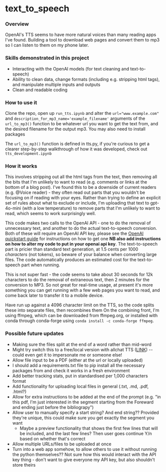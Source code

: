 # text_to_speech

### Overview

OpenAI's TTS seems to have more natural voices than many reading apps I've found. Building a tool to download web pages and convert them to mp3 so I can listen to them on my phone later.



### Skills demonstrated in this project

- Interacting with the OpenAI models (for text cleaning and text-to-speech)
- Ability to clean data, change formats (including e.g. stripping html tags), and manipulate multiple inputs and outputs
- Clean and readable coding

### How to use it

Clone the repo, open up `run_tts.ipynb` and alter the `url="www.example.com"` and `description_for_mp3_name='example_filename'` arguments of the `url_to_mp3()` function to be whatever url you want to get the text from, and the desired filename for the output mp3. You may also need to install packages 

The `url_to_mp3()` function is defined in tts.py, if you're curious to get a clearer step-by-step walkthrough of how it was developed, check out `tts_development.ipynb`

### How it works

This involves stripping out all the html tags from the text, then removing all the bits that I'm unlikely to want to read (e.g. comments or links at the bottom of a blog post). I've found this to be a downside of current readers (e.g. @Voice reader) - they often read out parts that you wouldn't be focusing on if reading with your eyes. Rather than trying to define an explicit set of rules about what to exclude or include, I'm uploading that text to gpt-4o-mini (with a low temperature) to remove parts that I'm unlikely to want to read, which seems to work surprisingly well. 

This code makes two calls to the OpenAI API - one to do the removal of unnecessary text, and another to do the actual text-to-speech conversion. Both of these will require an OpenAI API key, please see the [OpenAI quickstart guide](https://platform.openai.com/docs/quickstart) for instructions on how to get one **NB also add instructions on how to alter my code to put in your openai api key**. The text-to-speech part is pricier than standard text generation, at 1.5 cents per 1000 _characters_ (not tokens), so beware of your balance when converting large files. The code automatically produces an estimated cost for the text-to-speech part when running.

This is not super fast - the code seems to take about 30 seconds for 12k characters to do the removal of extraneous text, then 2 minutes for the conversion to MP3.  So not great for real-time usage, at present it's more something you can get running with a few web pages you want to read, and come back later to transfer it to a mobile device.

Have run up against a 4096 character limit on the TTS, so the code splits these into separate files, then recombines them
On the combining front, I'm using ffmpeg, which can be downloaded from ffmpeg.org, or installed with conda through conda-forge using `conda install -c conda-forge ffmpeg`.


### Possible future updates
- Making sure the files split at the end of a word rather than mid-word
- Might try switch this to a free/local version with allchat TTS ([LINK](https://www.youtube.com/watch?v=zdNHeKkG0xY)) -- could even get it to impersonate me or someone else!
- Allow file input to be a PDF (either at the url or locally uploaded)
- I should add a requirements.txt file to pip install all the necessary packages from and check it works in a fresh environment
- Add better tracking stats, put in standardised per 1,000 characters format
- Add functionality for uploading local files in general (.txt, .md, .pdf, .html?)
- Allow for extra instructions to be added at the end of the prompt (e.g. "in this pdf, I'm just interested in the segment starting from the Foreward and ending just before the bibliograpy")
- Allow user to manually specify a start string? And end string?? Provided they're unique, this could make sure you get exactly the segment you want
    - Maybe a preview functionality that shows the first few lines that will be included, and the last few lines? Then user goes continue Y/n based on whether that's correct
- Allow multiple URLs/files to be uploaded at once
- Turn into a web app somehow, to allow others to use it without running the python themselves?? Not sure how this would interact with the API key thing - don't want to give everyone my API key, but also shouldn't store theirs
